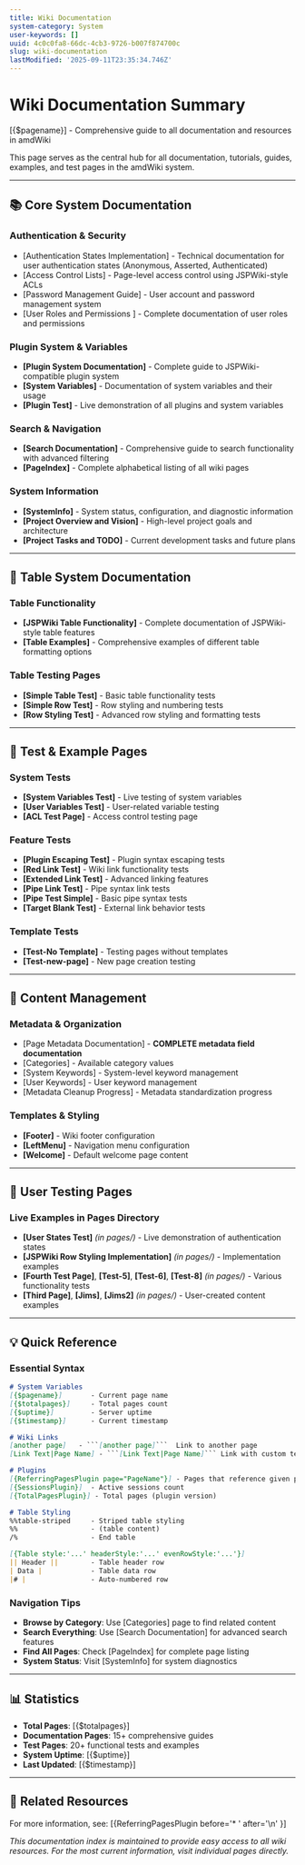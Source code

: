 ```yaml
---
title: Wiki Documentation
system-category: System
user-keywords: []
uuid: 4c0c0fa8-66dc-4cb3-9726-b007f874700c
slug: wiki-documentation
lastModified: '2025-09-11T23:35:34.746Z'
---
```

# Wiki Documentation Summary

[{$pagename}] - Comprehensive guide to all documentation and resources in amdWiki

This page serves as the central hub for all documentation, tutorials, guides, examples, and test pages in the amdWiki system.

---

## 📚 Core System Documentation

### Authentication & Security
* [Authentication States Implementation] - Technical documentation for user authentication states (Anonymous, Asserted, Authenticated)
* [Access Control Lists] - Page-level access control using JSPWiki-style ACLs  
* [Password Management Guide] - User account and password management system
* [User Roles and Permissions ] - Complete documentation of user roles and permissions

### Plugin System & Variables
* **[Plugin System Documentation]** - Complete guide to JSPWiki-compatible plugin system
* **[System Variables]** - Documentation of system variables and their usage
* **[Plugin Test]** - Live demonstration of all plugins and system variables

### Search & Navigation
* **[Search Documentation]** - Comprehensive guide to search functionality with advanced filtering
* **[PageIndex]** - Complete alphabetical listing of all wiki pages

### System Information
* **[SystemInfo]** - System status, configuration, and diagnostic information
* **[Project Overview and Vision]** - High-level project goals and architecture
* **[Project Tasks and TODO]** - Current development tasks and future plans

---

## 🎨 Table System Documentation

### Table Functionality
* **[JSPWiki Table Functionality]** - Complete documentation of JSPWiki-style table features
* **[Table Examples]** - Comprehensive examples of different table formatting options

### Table Testing Pages
* **[Simple Table Test]** - Basic table functionality tests
* **[Simple Row Test]** - Row styling and numbering tests  
* **[Row Styling Test]** - Advanced row styling and formatting tests

---

## 🧪 Test & Example Pages

### System Tests
* **[System Variables Test]** - Live testing of system variables
* **[User Variables Test]** - User-related variable testing
* **[ACL Test Page]** - Access control testing page

### Feature Tests
* **[Plugin Escaping Test]** - Plugin syntax escaping tests
* **[Red Link Test]** - Wiki link functionality tests
* **[Extended Link Test]** - Advanced linking features
* **[Pipe Link Test]** - Pipe syntax link tests
* **[Pipe Test Simple]** - Basic pipe syntax tests
* **[Target Blank Test]** - External link behavior tests

### Template Tests
* **[Test-No Template]** - Testing pages without templates
* **[Test-new-page]** - New page creation testing

---

## 📝 Content Management

### Metadata & Organization
* [Page Metadata Documentation] - **COMPLETE metadata field documentation**
* [Categories] - Available category values
* [System Keywords] - System-level keyword management
* [User Keywords] - User keyword management
* [Metadata Cleanup Progress] - Metadata standardization progress

### Templates & Styling
* **[Footer]** - Wiki footer configuration
* **[LeftMenu]** - Navigation menu configuration
* **[Welcome]** - Default welcome page content

---

## 🔧 User Testing Pages

### Live Examples in Pages Directory
* **[User States Test]** *(in pages/)* - Live demonstration of authentication states
* **[JSPWiki Row Styling Implementation]** *(in pages/)* - Implementation examples
* **[Fourth Test Page]**, **[Test-5]**, **[Test-6]**, **[Test-8]** *(in pages/)* - Various functionality tests
* **[Third Page]**, **[Jims]**, **[Jims2]** *(in pages/)* - User-created content examples

---

## 💡 Quick Reference

### Essential Syntax

```markdown
# System Variables
[{$pagename}]       - Current page name
[{$totalpages}]     - Total pages count
[{$uptime}]         - Server uptime
[{$timestamp}]      - Current timestamp

# Wiki Links
[another page]   - ```[another page]```  Link to another page
[Link Text|Page Name] - ```[Link Text|Page Name]``` Link with custom text

# Plugins
[{ReferringPagesPlugin page="PageName"}] - Pages that reference given page
[{SessionsPlugin}]  - Active sessions count
[{TotalPagesPlugin}] - Total pages (plugin version)

# Table Styling
%%table-striped     - Striped table styling
%%                  - (table content)
/%                  - End table

[{Table style:'...' headerStyle:'...' evenRowStyle:'...'}]
|| Header ||        - Table header row
| Data |            - Table data row
|# |                - Auto-numbered row
```

### Navigation Tips
* **Browse by Category**: Use [Categories] page to find related content
* **Search Everything**: Use [Search Documentation] for advanced search features
* **Find All Pages**: Check [PageIndex] for complete page listing
* **System Status**: Visit [SystemInfo] for system diagnostics

---

## 📊 Statistics

* **Total Pages**: [{$totalpages}]
* **Documentation Pages**: 15+ comprehensive guides
* **Test Pages**: 20+ functional tests and examples
* **System Uptime**: [{$uptime}]
* **Last Updated**: [{$timestamp}]

---

## 🔗 Related Resources

For more information, see:
[{ReferringPagesPlugin before='* ' after='\n' }]

*This documentation index is maintained to provide easy access to all wiki resources. For the most current information, visit individual pages directly.*

